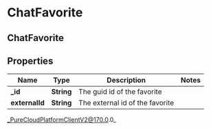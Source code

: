 # ChatFavorite

## ChatFavorite

## Properties

|Name | Type | Description | Notes|
|------------ | ------------- | ------------- | -------------|
| **_id** | **String** | The guid id of the favorite | |
| **externalId** | **String** | The external id of the favorite | |



_PureCloudPlatformClientV2@170.0.0_
